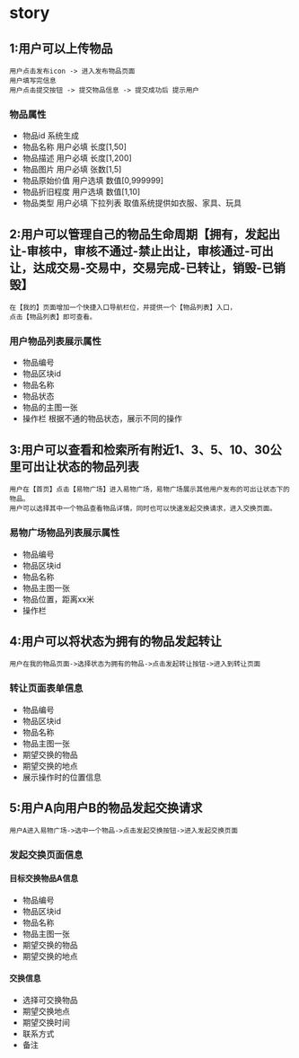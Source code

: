 # story

## 1:用户可以上传物品

```text
用户点击发布icon -> 进入发布物品页面 
用户填写完信息 
用户点击提交按钮 -> 提交物品信息 -> 提交成功后 提示用户
```

### 物品属性

- 物品id 系统生成
- 物品名称 用户必填 长度[1,50]
- 物品描述 用户必填 长度[1,200]
- 物品图片 用户必填 张数[1,5]
- 物品原始价值 用户选填 数值[0,999999]
- 物品折旧程度 用户选填 数值[1,10]
- 物品类型 用户必填 下拉列表 取值系统提供如衣服、家具、玩具

## 2:用户可以管理自己的物品生命周期【拥有，发起出让-审核中，审核不通过-禁止出让，审核通过-可出让，达成交易-交易中，交易完成-已转让，销毁-已销毁】

```text
在【我的】页面增加一个快捷入口导航栏位，并提供一个【物品列表】入口，
点击【物品列表】即可查看。
```

### 用户物品列表展示属性

- 物品编号
- 物品区块id
- 物品名称
- 物品状态
- 物品的主图一张
- 操作栏 根据不通的物品状态，展示不同的操作

## 3:用户可以查看和检索所有附近1、3、5、10、30公里可出让状态的物品列表

```text
用户在【首页】点击【易物广场】进入易物广场，易物广场展示其他用户发布的可出让状态下的物品。
用户可以选择其中一个物品查看物品详情，同时也可以快速发起交换请求，进入交换页面。
```

### 易物广场物品列表展示属性

- 物品编号
- 物品区块id
- 物品名称
- 物品主图一张
- 物品位置，距离xx米
- 操作栏

## 4:用户可以将状态为拥有的物品发起转让

```text
用户在我的物品页面->选择状态为拥有的物品->点击发起转让按钮->进入到转让页面
```

### 转让页面表单信息

- 物品编号
- 物品区块id
- 物品名称
- 物品主图一张
- 期望交换的物品
- 期望交换的地点
- 展示操作时的位置信息

## 5:用户A向用户B的物品发起交换请求

```text
用户A进入易物广场->选中一个物品->点击发起交换按钮->进入发起交换页面
```

### 发起交换页面信息

#### 目标交换物品A信息
- 物品编号
- 物品区块id
- 物品名称
- 物品主图一张
- 期望交换的物品
- 期望交换的地点

#### 交换信息

- 选择可交换物品
- 期望交换地点
- 期望交换时间
- 联系方式
- 备注
